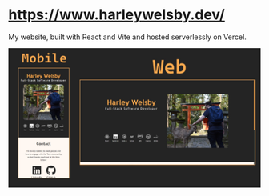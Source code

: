 # https://www.harleywelsby.dev/

My website, built with React and Vite and hosted serverlessly on Vercel.

![Demo](demos/ReadmeDemo.jpg 'WebsiteDemo')
